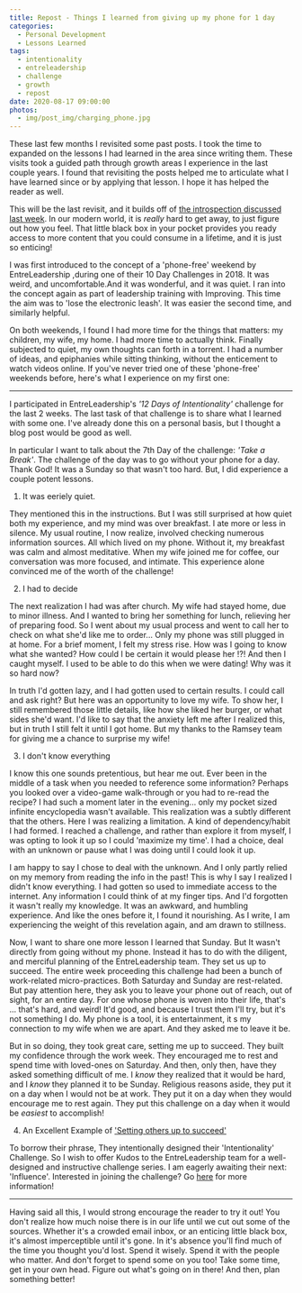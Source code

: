 ```yaml
---
title: Repost - Things I learned from giving up my phone for 1 day
categories:
  - Personal Development
  - Lessons Learned
tags:
  - intentionality
  - entreleadership
  - challenge
  - growth
  - repost
date: 2020-08-17 09:00:00
photos:
  - img/post_img/charging_phone.jpg
---
```


These last few months I revisited some past posts. I took the time to expanded on the lessons I had learned in the area since writing them. These visits took a guided path through growth areas I experience in the last couple years. I found that revisiting the posts helped me to articulate what I have learned since or by applying that lesson. I hope it has helped the reader as well.

This will be the last revisit, and it builds off of [the introspection discussed last week](/2020/08/10/repost-how-do-you-engage-with-your-thoughts/). In our modern world, it is _really_ hard to get away, to just figure out how you feel. That little black box in your pocket provides you ready access to more content that you could consume in a lifetime, and it is just so enticing!

I was first introduced to the concept of a 'phone-free' weekend by EntreLeadership ,during one of their 10 Day Challenges in 2018. It was weird, and uncomfortable.And it was wonderful, and it was quiet. I ran into the concept again as part of leadership training with Improving. This time the aim was to 'lose the electronic leash'. It was easier the second time, and similarly helpful.

On both weekends, I found I had more time for the things that matters: my children, my wife, my home. I had more time to actually think. Finally subjected to quiet, my own thoughts can forth in a torrent. I had a number of ideas, and epiphanies while sitting thinking, without the enticement to watch videos online. If you've never tried one of these 'phone-free' weekends before, here's what I experience on my first one:

---

I participated in EntreLeadership's _'12 Days of Intentionality'_ challenge for the last 2 weeks. The last task of that challenge is to share what I learned with some one. I've already done this on a personal basis, but I thought a blog post would be good as well.

In particular I want to talk about the 7th Day of the challenge: _'Take a Break'_. The challenge of the day was to go without your phone for a day. Thank God! It was a Sunday so that wasn't too hard. But, I did experience a couple potent lessons.

1. It was eeriely quiet.

They mentioned this in the instructions. But I was still surprised at how quiet both my experience, and my mind was over breakfast. I ate more or less in silence. My usual routine, I now realize, involved checking numerous information sources. All which lived on my phone. Without it, my breakfast was calm and almost meditative. When my wife joined me for coffee, our conversation was more focused, and intimate. This experience alone convinced me of the worth of the challenge!

2. I had to decide

The next realization I had was after church. My wife had stayed home, due to minor illness. And I wanted to bring her something for lunch, relieving her of preparing food. So I went about my usual process and went to call her to check on what she'd like me to order... Only my phone was still plugged in at home. For a brief moment, I felt my stress rise. How was I going to know what she wanted? How could I be certain it would please her !?! And then I caught myself. I used to be able to do this when we were dating! Why was it so hard now?

In truth I'd gotten lazy, and I had gotten used to certain results. I could call and ask right? But here was an opportunity to love my wife. To show her, I still remembered those little details, like how she liked her burger, or what sides she'd want. I'd like to say that the anxiety left me after I realized this, but in truth I still felt it until I got home. But my thanks to the Ramsey team for giving me a chance to surprise my wife!

3. I don't know everything

I know this one sounds pretentious, but hear me out. Ever been in the middle of a task when you needed to reference some information? Perhaps you looked over a video-game walk-through or you had to re-read the recipe? I had such a moment later in the evening... only my pocket sized infinite encyclopedia wasn't available. This realization was a subtly different that the others. Here I was realizing a limitation. A kind of dependency/habit I had formed. I reached a challenge, and rather than explore it from myself, I was opting to look it up so I could 'maximize my time'. I had a choice, deal with an unknown or pause what I was doing until I could look it up.

I am happy to say I chose to deal with the unknown. And I only partly relied on my memory from reading the info in the past! This is why I say I realized I didn't know everything. I had gotten so used to immediate access to the internet. Any information I could think of at my finger tips. And I'd forgotten it wasn't really my knowledge. It was an awkward, and humbling experience. And like the ones before it, I found it nourishing. As I write, I am experiencing the weight of this revelation again, and am drawn to stillness.

Now, I want to share one more lesson I learned that Sunday. But It wasn't directly from going without my phone. Instead it has to do with the diligent, and merciful planning of the EntreLeadership team. They set us up to succeed. The entire week proceeding this challenge had been a bunch of work-related micro-practices. Both Saturday and Sunday are rest-related. But pay attention here, they ask you to leave your phone out of reach, out of sight, for an entire day. For one whose phone is woven into their life, that's ... that's hard, and weird! It'd good, and because I trust them I'll try, but it's not something I do. My phone is a tool, it is entertainment, it s my connection to my wife when we are apart. And they asked me to leave it be.

But in so doing, they took great care, setting me up to succeed. They built my confidence through the work week. They encouraged me to rest and spend time with loved-ones on Saturday. And then, only then, have they asked something difficult of me. I _know_ they realized that it would be hard, and I _know_ they planned it to be Sunday. Religious reasons aside, they put it on a day when I would not be at work. They put it on a day when they would encourage me to rest again. They put this challenge on a day when it would be _easiest_ to accomplish!

4. An Excellent Example of ['Setting others up to succeed'](/2019/01/12/setting-others-up-to-succeed/)

To borrow their phrase, They intentionally designed their 'Intentionality' Challenge. So I wish to offer Kudos to the EntreLeadership team for a well-designed and instructive challenge series. I am eagerly awaiting their next: 'Influence'. Interested in joining the challenge? Go [here](https://is-tracking-link-api-prod.appspot.com/api/v1/click/6375256661950464/5251947050303488) for more information!

---

Having said all this, I would strong encourage the reader to try it out! You don't realize how much noise there is in our life until we cut out some of the sources. Whether it's a crowded email inbox, or an enticing little black box, it's almost imperceptible until it's gone. In it's absence you'll find much of the time you thought you'd lost. Spend it wisely. Spend it with the people who matter. And don't forget to spend some on you too! Take some time, get in your own head. Figure out what's going on in there! And then, plan something better!
